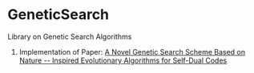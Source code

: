 # GeneticSearch
Library on Genetic Search Algorithms


1. Implementation of Paper: [A Novel Genetic Search Scheme Based on Nature -- Inspired Evolutionary Algorithms for Self-Dual Codes](https://arxiv.org/abs/2012.12248)
